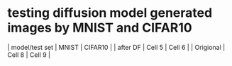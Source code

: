 # testing diffusion model generated images by MNIST and CIFAR10

| model/test set   | MNIST   | CIFAR10   |
| after DF   | Cell 5   | Cell 6   |
| Origional   | Cell 8   | Cell 9   |
